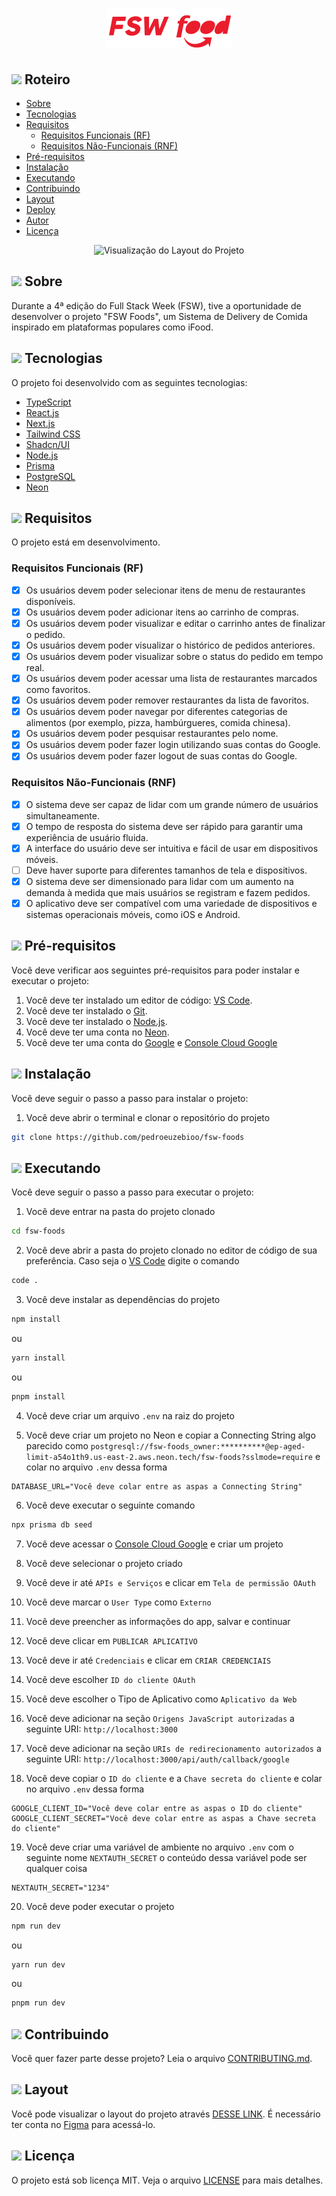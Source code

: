 <h1 align="center">
  <img src="./public/logo.svg" alt="Logo do Projeto">
</h1>

## <img src="https://em-content.zobj.net/source/apple/391/page-with-curl_1f4c3.png" height="24px" /> Roteiro

- [Sobre](#sobre)
- [Tecnologias](#tecnologias)
- [Requisitos](#requisitos)
  - [Requisitos Funcionais (RF)](#requisitos-funcionais)
  - [Requisitos Não-Funcionais (RNF)](#requisitos-nao-funcionais)
- [Pré-requisitos](#pre-requisitos)
- [Instalação](#instalacao)
- [Executando](#executando)
- [Contribuindo](#contribuindo)
- [Layout](#layout)
- [Deploy](#deploy)
- [Autor](#autor)
- [Licença](#licenca)

<p align="center">
  <img 
    src="https://i.imgur.com/5Qjr0N2.png" 
    alt="Visualização do Layout do Projeto"
  />
</p>

## <img src="https://em-content.zobj.net/source/apple/391/question-mark_2753.png" height="24px" /> Sobre

Durante a 4ª edição do Full Stack Week (FSW), tive a oportunidade de desenvolver o projeto "FSW Foods", um Sistema de Delivery de Comida inspirado em plataformas populares como iFood.

## <img src="https://em-content.zobj.net/source/apple/391/hammer-and-wrench_1f6e0-fe0f.png" height="24px" /> Tecnologias

O projeto foi desenvolvido com as seguintes tecnologias:

- [TypeScript](https://www.typescriptlang.org/)
- [React.js](https://react.dev/)
- [Next.js](https://nextjs.org/)
- [Tailwind CSS](https://tailwindcss.com/)
- [Shadcn/UI](https://ui.shadcn.com/)
- [Node.js](https://nodejs.org/en)
- [Prisma](https://www.prisma.io/)
- [PostgreSQL](https://www.postgresql.org/)
- [Neon](https://neon.tech/)

## <img src="https://em-content.zobj.net/source/apple/391/rocket_1f680.png" height="24px" /> Requisitos

O projeto está em desenvolvimento.

### Requisitos Funcionais (RF)

- [x] Os usuários devem poder selecionar itens de menu de restaurantes disponíveis.
- [x] Os usuários devem poder adicionar itens ao carrinho de compras.
- [x] Os usuários devem poder visualizar e editar o carrinho antes de finalizar o pedido.
- [x] Os usuários devem poder visualizar o histórico de pedidos anteriores.
- [x] Os usuários devem poder visualizar sobre o status do pedido em tempo real.
- [x] Os usuários devem poder acessar uma lista de restaurantes marcados como favoritos.
- [x] Os usuários devem poder remover restaurantes da lista de favoritos.
- [x] Os usuários devem poder navegar por diferentes categorias de alimentos (por exemplo, pizza, hambúrgueres, comida chinesa).
- [x] Os usuários devem poder pesquisar restaurantes pelo nome.
- [x] Os usuários devem poder fazer login utilizando suas contas do Google.
- [x] Os usuários devem poder fazer logout de suas contas do Google.

### Requisitos Não-Funcionais (RNF)

- [x] O sistema deve ser capaz de lidar com um grande número de usuários simultaneamente.
- [x] O tempo de resposta do sistema deve ser rápido para garantir uma experiência de usuário fluida.
- [x] A interface do usuário deve ser intuitiva e fácil de usar em dispositivos móveis.
- [ ] Deve haver suporte para diferentes tamanhos de tela e dispositivos.
- [x] O sistema deve ser dimensionado para lidar com um aumento na demanda à medida que mais usuários se registram e fazem pedidos.
- [x] O aplicativo deve ser compatível com uma variedade de dispositivos e sistemas operacionais móveis, como iOS e Android.

## <img src="https://em-content.zobj.net/source/apple/391/clipboard_1f4cb.png" height="24px" /> Pré-requisitos

Você deve verificar aos seguintes pré-requisitos para poder instalar e executar o projeto:

1. Você deve ter instalado um editor de código: [VS Code](https://code.visualstudio.com/download/).
2. Você deve ter instalado o [Git](https://git-scm.com/downloads/).
3. Você deve ter instalado o [Node.js](https://nodejs.org/en/).
4. Você deve ter uma conta no [Neon](https://neon.tech/).
5. Você deve ter uma conta do [Google](https://gogole.com/) e [Console Cloud Google](https://console.cloud.google.com/)

## <img src="https://em-content.zobj.net/source/apple/391/wrench_1f527.png" height="24px" /> Instalação

Você deve seguir o passo a passo para instalar o projeto:

1. Você deve abrir o terminal e clonar o repositório do projeto

```bash
git clone https://github.com/pedroeuzebioo/fsw-foods
```

## <img src="https://em-content.zobj.net/source/apple/391/gear_2699-fe0f.png" height="24px" /> Executando

Você deve seguir o passo a passo para executar o projeto:

1. Você deve entrar na pasta do projeto clonado

```bash
cd fsw-foods
```

2. Você deve abrir a pasta do projeto clonado no editor de código de sua preferência. Caso seja o [VS Code](https://code.visualstudio.com/download/) digite o comando

```bash
code .
```

3. Você deve instalar as dependências do projeto

```bash
npm install
```

ou

```bash
yarn install
```

ou

```bash
pnpm install
```

4. Você deve criar um arquivo `.env` na raiz do projeto

5. Você deve criar um projeto no Neon e copiar a Connecting String algo parecido como `postgresql://fsw-foods_owner:**********@ep-aged-limit-a54o1th9.us-east-2.aws.neon.tech/fsw-foods?sslmode=require` e colar no arquivo `.env` dessa forma

```env
DATABASE_URL="Você deve colar entre as aspas a Connecting String"
```

6. Você deve executar o seguinte comando

```bash
npx prisma db seed
```

7. Você deve acessar o [Console Cloud Google](https://console.cloud.google.com/) e criar um projeto

8. Você deve selecionar o projeto criado

9. Você deve ir até `APIs e Serviços` e clicar em `Tela de permissão OAuth`

10. Você deve marcar o `User Type` como `Externo`

11. Você deve preencher as informações do app, salvar e continuar

12. Você deve clicar em `PUBLICAR APLICATIVO`

13. Você deve ir até `Credenciais` e clicar em `CRIAR CREDENCIAIS`

14. Você deve escolher `ID do cliente OAuth`

15. Você deve escolher o Tipo de Aplicativo como `Aplicativo da Web`

16. Você deve adicionar na seção `Origens JavaScript autorizadas` a seguinte URI: `http://localhost:3000`

17. Você deve adicionar na seção `URIs de redirecionamento autorizados` a seguinte URI: `http://localhost:3000/api/auth/callback/google`

18. Você deve copiar o `ID do cliente` e a `Chave secreta do cliente` e colar no arquivo `.env` dessa forma

```env
GOOGLE_CLIENT_ID="Você deve colar entre as aspas o ID do cliente"
GOOGLE_CLIENT_SECRET="Você deve colar entre as aspas a Chave secreta do cliente"
```

19. Você deve criar uma variável de ambiente no arquivo `.env` com o seguinte nome `NEXTAUTH_SECRET` o conteúdo dessa variável pode ser qualquer coisa

```env
NEXTAUTH_SECRET="1234"
```

20. Você deve poder executar o projeto

```bash
npm run dev
```

ou

```bash
yarn run dev
```

ou

```bash
pnpm run dev
```

## <img src="https://em-content.zobj.net/source/apple/391/linked-paperclips_1f587-fe0f.png" height="24px" /> Contribuindo

Você quer fazer parte desse projeto? Leia o arquivo [CONTRIBUTING.md](CONTRIBUTING.md).

## <img src="https://em-content.zobj.net/source/apple/391/bookmark_1f516.png" height="24px" /> Layout

Você pode visualizar o layout do projeto através [DESSE LINK](https://www.figma.com/file/uQIgYk6xDRWgjHCjlaDYBo/%5BLIVE%5D-FSW-Foods?type=design&node-id=381-7368&mode=design). É necessário ter conta no [Figma](https://figma.com) para acessá-lo.

## <img src="https://em-content.zobj.net/source/apple/391/memo_1f4dd.png" height="24px" /> Licença

O projeto está sob licença MIT. Veja o arquivo [LICENSE](LICENSE) para mais detalhes.
